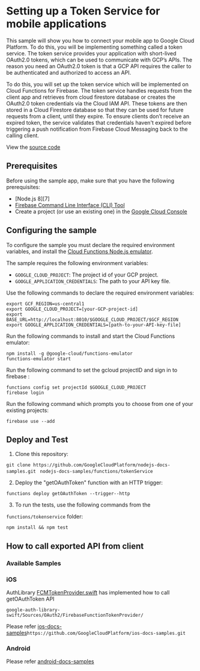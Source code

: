 # Setting up a Token Service for mobile applications

This sample will show you how to connect your mobile app to Google Cloud Platform. To do this, you will be implementing something called a token service. The token service provides your application with short-lived OAuth2.0 tokens, which can be used to communicate with GCP’s APIs. The reason you need an OAuth2.0 token is that a GCP API requires the caller to be authenticated and authorized to access an API. 

To do this, you will set up the token service which will be implemented on Cloud Functions for Firebase. The token service handles requests from the client app and retrieves from cloud firestore database or creates the OAuth2.0 token credentials via the Cloud IAM API. These tokens are then stored in a Cloud Firestore database so that they can be used for future requests from a client, until they expire. To ensure clients don’t receive an expired token, the service validates that credentials haven't expired before triggering a push notification from Firebase Cloud Messaging back to the calling client.

View the [source code][9]


## Prerequisites

Before using the sample app, make sure that you have the following
prerequisites:

* [Node.js 8][7]
* [Firebase Command Line Interface (CLI) Tool][6]
* Create a project (or use an existing one) in the [Google Cloud Console][8]

## Configuring the sample

To configure the sample you must declare the required environment variables, and install the [Cloud Functions Node.js emulator][2].

The sample requires the following environment variables:

* `GOOGLE_CLOUD_PROJECT`: The project id of your GCP project.
* `GOOGLE_APPLICATION_CREDENTIALS`: The path to your API key file.

Use the following commands to declare the required environment variables:

```
export GCF_REGION=us-central1
export GOOGLE_CLOUD_PROJECT=[your-GCP-project-id]
export BASE_URL=http://localhost:8010/$GOOGLE_CLOUD_PROJECT/$GCF_REGION
export GOOGLE_APPLICATION_CREDENTIALS=[path-to-your-API-key-file]
```

Run the following commands to install and start the Cloud Functions emulator:

```
npm install -g @google-cloud/functions-emulator
functions-emulator start
```

Run the following command to set the gcloud projectID and sign in to firebase  :

```
functions config set projectId $GOOGLE_CLOUD_PROJECT
firebase login
```
Run the following command which prompts you to choose from one of your existing projects:

```
firebase use --add
```
## Deploy and Test

1. Clone this repository:

  `git clone https://github.com/GoogleCloudPlatform/nodejs-docs-samples.git`
  ` nodejs-docs-samples/functions/tokenService`
  
2. Deploy the "getOAuthToken" function with an HTTP trigger:

  `functions deploy getOAuthToken --trigger--http`

3. To run the tests, use the following commands from the

  `functions/tokenservice` folder:

```
npm install && npm test
```

## How to call exported API from client 
 
### Available Samples

### iOS 
 
 AuthLibrary [FCMTokenProvider.swift][1] has implemented how to call getOAuthToken API 
 
  `google-auth-library-swift/Sources/OAuth2/FirebaseFunctionTokenProvider/`
 
 Please refer [ios-docs-samples][3]`https://github.com/GoogleCloudPlatform/ios-docs-samples.git` 

 
 ### Android
 
 Please refer [android-docs-samples][4]
 
 
  
[0]: https://cloud.google.com
[1]: https://github.com/googleapis/google-auth-library-swift
[2]: https://cloud.google.com/functions/docs/emulator
[3]: https://github.com/GoogleCloudPlatform/ios-docs-samples.git
[4]: https://github.com/GoogleCloudPlatform/android-docs-samples
[5]: https://nodejs.org/en/
[6]: https://firebase.google.com/docs/cli
[8]: https://console.cloud.google.com
[9]: https://github.com/GoogleCloudPlatform/nodejs-docs-samples/blob/master/functions/dialogflow/functions/index.js

